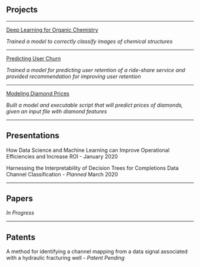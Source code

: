 ## Projects

---

[Deep Learning for Organic Chemistry](https://cwolfbrandt.github.io/csk/)

*Trained a model to correctly classify images of chemical structures*

---
[Predicting User Churn](https://cwolfbrandt.github.io/predicting_churn/)

*Trained a model for predicting user retention of a ride-share service and provided recommendation for improving user retention*

---
[Modeling Diamond Prices](https://cwolfbrandt.github.io/diamond_dataset/)

*Built a model and executable script that will predict prices of diamonds, given an input file with diamond features*

---


## Presentations

How Data Science and Machine Learning can Improve Operational Efficiencies and Increase ROI - January 2020

Harnessing the Interpretability of Decision Trees for Completions Data Channel Classification - *Planned* March 2020

---


## Papers

*In Progress*

---

## Patents

A method for identifying a channel mapping from a data signal associated with a hydraulic fracturing well - *Patent Pending*
